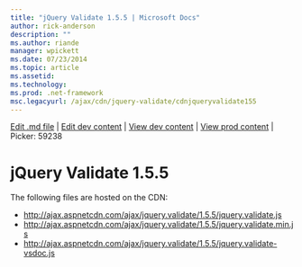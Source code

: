 ```yaml
---
title: "jQuery Validate 1.5.5 | Microsoft Docs"
author: rick-anderson
description: ""
ms.author: riande
manager: wpickett
ms.date: 07/23/2014
ms.topic: article
ms.assetid: 
ms.technology: 
ms.prod: .net-framework
msc.legacyurl: /ajax/cdn/jquery-validate/cdnjqueryvalidate155
---
```

[Edit .md file](C:\Projects\msc\dev\Msc.Www\Web.ASP\App_Data\github\ajax\cdn\jquery-validate\cdnjqueryvalidate155.md) | [Edit dev content](http://www.aspdev.net/umbraco#/content/content/edit/59238) | [View dev content](http://docs.aspdev.net/tutorials/ajax/cdn/jquery-validate/cdnjqueryvalidate155.html) | [View prod content](http://www.asp.net/ajax/cdn/jquery-validate/cdnjqueryvalidate155) | Picker: 59238

jQuery Validate 1.5.5
====================
The following files are hosted on the CDN:

- http://ajax.aspnetcdn.com/ajax/jquery.validate/1.5.5/jquery.validate.js
- http://ajax.aspnetcdn.com/ajax/jquery.validate/1.5.5/jquery.validate.min.js
- http://ajax.aspnetcdn.com/ajax/jquery.validate/1.5.5/jquery.validate-vsdoc.js